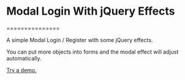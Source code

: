 # Modal Login With jQuery Effects
===============

A simple Modal Login / Register with some jQuery effects.

You can put more objects into forms and the modal effect will adjust automatically.

[Try a demo.](http://bootsnipp.com/snippets/55ExM)
